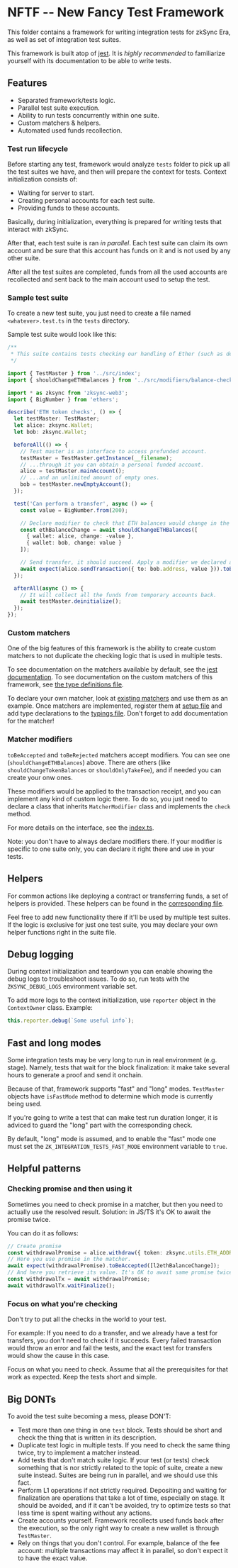 # NFTF -- New Fancy Test Framework

This folder contains a framework for writing integration tests for zkSync Era, as well as set of integration test
suites.

This framework is built atop of [jest](https://jestjs.io/). It is _highly recommended_ to familiarize yourself with its
documentation to be able to write tests.

## Features

- Separated framework/tests logic.
- Parallel test suite execution.
- Ability to run tests concurrently within one suite.
- Custom matchers & helpers.
- Automated used funds recollection.

### Test run lifecycle

Before starting any test, framework would analyze `tests` folder to pick up all the test suites we have, and then will
prepare the context for tests. Context initialization consists of:

- Waiting for server to start.
- Creating personal accounts for each test suite.
- Providing funds to these accounts.

Basically, during initialization, everything is prepared for writing tests that interact with zkSync.

After that, each test suite is ran _in parallel_. Each test suite can claim its own account and be sure that this
account has funds on it and is not used by any other suite.

After all the test suites are completed, funds from all the used accounts are recollected and sent back to the main
account used to setup the test.

### Sample test suite

To create a new test suite, you just need to create a file named `<whatever>.test.ts` in the `tests` directory.

Sample test suite would look like this:

```typescript
/**
 * This suite contains tests checking our handling of Ether (such as depositing, checking `msg.value`, etc).
 */

import { TestMaster } from '../src/index';
import { shouldChangeETHBalances } from '../src/modifiers/balance-checker.ts';

import * as zksync from 'zksync-web3';
import { BigNumber } from 'ethers';

describe('ETH token checks', () => {
  let testMaster: TestMaster;
  let alice: zksync.Wallet;
  let bob: zksync.Wallet;

  beforeAll(() => {
    // Test master is an interface to access prefunded account.
    testMaster = TestMaster.getInstance(__filename);
    // ...through it you can obtain a personal funded account.
    alice = testMaster.mainAccount();
    // ...and an unlimited amount of empty ones.
    bob = testMaster.newEmptyAccount();
  });

  test('Can perform a transfer', async () => {
    const value = BigNumber.from(200);

    // Declare modifier to check that ETH balances would change in the following way.
    const ethBalanceChange = await shouldChangeETHBalances([
      { wallet: alice, change: -value },
      { wallet: bob, change: value }
    ]);

    // Send transfer, it should succeed. Apply a modifier we declared above.
    await expect(alice.sendTransaction({ to: bob.address, value })).toBeAccepted([ethBalanceChange]);
  });

  afterAll(async () => {
    // It will collect all the funds from temporary accounts back.
    await testMaster.deinitialize();
  });
});
```

### Custom matchers

One of the big features of this framework is the ability to create custom matchers to not duplicate the checking logic
that is used in multiple tests.

To see documentation on the matchers available by default, see the [jest documentation](https://jestjs.io/docs/expect).
To see documentation on the custom matchers of this framework, see [the type definitions file](./typings/jest.d.ts).

To declare your own matcher, look at [existing matchers](./src/matchers/) and use them as an example. Once matchers are
implemented, register them at [setup file](./src/jest-setup/add-matchers.ts) and add type declarations to the
[typings file](./typings/jest.d.ts). Don't forget to add documentation for the matcher!

### Matcher modifiers

`toBeAccepted` and `toBeRejected` matchers accept modifiers. You can see one (`shouldChangeETHBalances`) above. There
are others (like `shouldChangeTokenBalances` or `shouldOnlyTakeFee`), and if needed you can create your onw ones.

These modifiers would be applied to the transaction receipt, and you can implement any kind of custom logic there. To do
so, you just need to declare a class that inherits `MatcherModifier` class and implements the `check` method.

For more details on the interface, see the [index.ts](./src/modifiers/index.ts).

Note: you don't have to always declare modifiers there. If your modifier is specific to one suite only, you can declare
it right there and use in your tests.

## Helpers

For common actions like deploying a contract or transferring funds, a set of helpers is provided. These helpers can be
found in the [corresponding file](./src/helpers.ts).

Feel free to add new functionality there if it'll be used by multiple test suites. If the logic is exclusive for just
one test suite, you may declare your own helper functions right in the suite file.

## Debug logging

During context initialization and teardown you can enable showing the debug logs to troubleshoot issues. To do so, run
tests with the `ZKSYNC_DEBUG_LOGS` environment variable set.

To add more logs to the context initialization, use `reporter` object in the `ContextOwner` class. Example:

```typescript
this.reporter.debug(`Some useful info`);
```

## Fast and long modes

Some integration tests may be very long to run in real environment (e.g. stage). Namely, tests that wait for the block
finalization: it make take several hours to generate a proof and send it onchain.

Because of that, framework supports "fast" and "long" modes. `TestMaster` objects have `isFastMode` method to determine
which mode is currently being used.

If you're going to write a test that can make test run duration longer, it is adviced to guard the "long" part with the
corresponding check.

By default, "long" mode is assumed, and to enable the "fast" mode one must set the `ZK_INTEGRATION_TESTS_FAST_MODE`
environment variable to `true`.

## Helpful patterns

### Checking promise and then using it

Sometimes you need to check promise in a matcher, but then you need to actually use the resolved result. Solution: in
JS/TS it's OK to await the promise twice.

You can do it as follows:

```typescript
// Create promise
const withdrawalPromise = alice.withdraw({ token: zksync.utils.ETH_ADDRESS, amount });
// Here you use promise in the matcher.
await expect(withdrawalPromise).toBeAccepted([l2ethBalanceChange]);
// And here you retrieve its value. It's OK to await same promise twice.
const withdrawalTx = await withdrawalPromise;
await withdrawalTx.waitFinalize();
```

### Focus on what you're checking

Don't try to put all the checks in the world to your test.

For example: If you need to do a transfer, and we already have a test for transfers, you don't need to check if it
succeeds. Every failed transaction would throw an error and fail the tests, and the exact test for transfers would show
the cause in this case.

Focus on what you need to check. Assume that all the prerequisites for that work as expected. Keep the tests short and
simple.

## Big DONTs

To avoid the test suite becoming a mess, please DON'T:

- Test more than one thing in one `test` block. Tests should be short and check the thing that is written in its
  description.
- Duplicate test logic in multiple tests. If you need to check the same thing twice, try to implement a matcher instead.
- Add tests that don't match suite logic. If your test (or tests) check something that is nor strictly related to the
  topic of suite, create a new suite instead. Suites are being run in parallel, and we should use this fact.
- Perform L1 operations if not strictly required. Depositing and waiting for finalization are operations that take a lot
  of time, especially on stage. It should be avoided, and if it can't be avoided, try to optimize tests so that less
  time is spent waiting without any actions.
- Create accounts yourself. Framework recollects used funds back after the execution, so the only right way to create a
  new wallet is through `TestMaster`.
- Rely on things that you don't control. For example, balance of the fee account: multiple transactions may affect it in
  parallel, so don't expect it to have the exact value.
